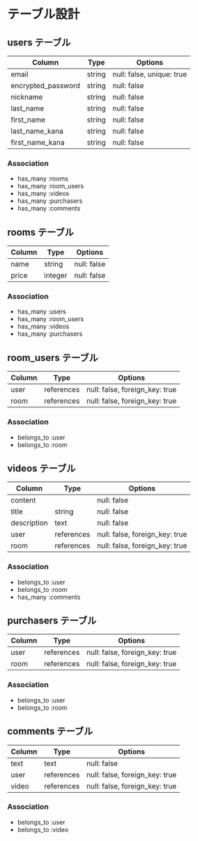 # テーブル設計

## users テーブル

| Column             | Type   | Options     |
| ------------------ | ------ | ----------- |
| email              | string | null: false, unique: true |
| encrypted_password | string | null: false |
| nickname           | string | null: false |
| last_name          | string | null: false |
| first_name         | string | null: false |
| last_name_kana     | string | null: false |
| first_name_kana    | string | null: false |

### Association

- has_many :rooms
- has_many :room_users
- has_many :videos
- has_many :purchasers
- has_many :comments

## rooms テーブル

| Column       | Type       | Options     |
| ------------ | ---------- | ----------- |
| name         | string     | null: false |
| price        | integer    | null: false |

### Association

- has_many :users
- has_many :room_users
- has_many :videos
- has_many :purchasers

## room_users テーブル

| Column        | Type       | Options                        |
| ------------- | ---------- | ------------------------------ |
| user          | references | null: false, foreign_key: true |
| room          | references | null: false, foreign_key: true |

### Association

- belongs_to :user
- belongs_to :room

## videos テーブル

| Column        | Type       | Options                        |
| ------------- | ---------- | ------------------------------ |
| content       |            | null: false                    |
| title         | string     | null: false                    |
| description   | text       | null: false                    |
| user          | references | null: false, foreign_key: true |
| room          | references | null: false, foreign_key: true |


### Association

- belongs_to :user
- belongs_to :room
- has_many :comments

## purchasers テーブル

| Column        | Type       | Options                        |
| ------------- | ---------- | ------------------------------ |
| user          | references | null: false, foreign_key: true |
| room          | references | null: false, foreign_key: true |

### Association

- belongs_to :user
- belongs_to :room

## comments テーブル

| Column  | Type       | Options                        |
| ------- | ---------- | ------------------------------ |
| text    | text       | null: false                    |
| user    | references | null: false, foreign_key: true |
| video   | references | null: false, foreign_key: true |

### Association

- belongs_to :user
- belongs_to :video
